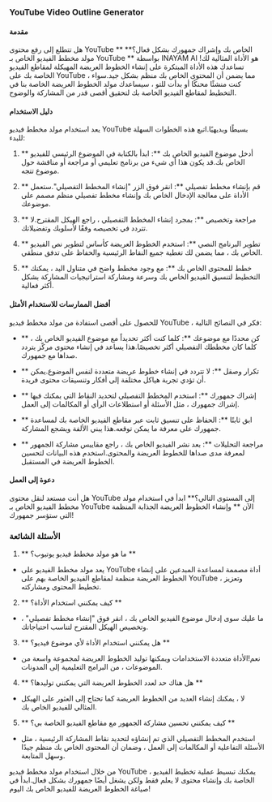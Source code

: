 ### YouTube Video Outline Generator

#### مقدمة
هل تتطلع إلى رفع محتوى YouTube الخاص بك وإشراك جمهورك بشكل فعال؟** ** مولد مخطط الفيديو الخاص بـ YouTube ** بواسطة INAYAM AI هو الأداة المثالية لك!تساعدك هذه الأداة المبتكرة على إنشاء الخطوط العريضة المهيكلة لمقاطع الفيديو الخاصة بك على YouTube ، مما يضمن أن المحتوى الخاص بك منظم بشكل جيد.سواء كنت منشئًا محنكًا أو بدأت للتو ، سيساعدك مولد الخطوط العريضة الخاصة بنا في التخطيط لمقاطع الفيديو الخاصة بك لتحقيق أقصى قدر من المشاركة والوضوح.

#### دليل الاستخدام
يعد استخدام مولد مخطط فيديو YouTube بسيطًا وبديهيًا.اتبع هذه الخطوات السهلة للبدء:

1. ** أدخل موضوع الفيديو الخاص بك **: ابدأ بالكتابة في الموضوع الرئيسي للفيديو الخاص بك.قد يكون هذا أي شيء من برنامج تعليمي أو مراجعة أو مناقشة حول موضوع تتجه.

2. ** قم بإنشاء مخطط تفصيلي **: انقر فوق الزر "إنشاء المخطط التفصيلي".ستعمل الأداة على معالجة الإدخال الخاص بك وإنشاء مخطط تفصيلي منظم مصمم على موضوعك.

3. ** مراجعة وتخصيص **: بمجرد إنشاء المخطط التفصيلي ، راجع الهيكل المقترح.لا تتردد في تخصيصه وفقًا لأسلوبك وتفضيلاتك.

4. ** تطوير البرنامج النصي **: استخدم الخطوط العريضة كأساس لتطوير نص الفيديو الخاص بك ، مما يضمن لك تغطية جميع النقاط الرئيسية والحفاظ على تدفق منطقي.

5. ** خطط للمحتوى الخاص بك **: مع وجود مخطط واضح في متناول اليد ، يمكنك التخطيط لتنسيق الفيديو الخاص بك وسرعة ومشاركة استراتيجيات المشاركة بشكل أكثر فعالية.

#### أفضل الممارسات للاستخدام الأمثل
للحصول على أقصى استفادة من مولد مخطط فيديو YouTube ، فكر في النصائح التالية:

- ** كن محددًا مع موضوعك **: كلما كنت أكثر تحديداً مع موضوع الفيديو الخاص بك ، كلما كان مخططك التفصيلي أكثر تخصيصًا.هذا يساعد في إنشاء محتوى مركّز يتردد صداها مع جمهورك.

- ** تكرار وصقل **: لا تتردد في إنشاء خطوط عريضة متعددة لنفس الموضوع.يمكن أن تؤدي تجربة هياكل مختلفة إلى أفكار وتنسيقات محتوى فريدة.

- ** إشراك جمهورك **: استخدم المخطط التفصيلي لتحديد النقاط التي يمكنك فيها إشراك جمهورك ، مثل الأسئلة أو استطلاعات الرأي أو المكالمات إلى العمل.

- ** ابق ثابتًا **: الحفاظ على تنسيق ثابت عبر مقاطع الفيديو الخاصة بك لمساعدة جمهورك على معرفة ما يمكن توقعه.هذا يبني الألفة ويشجع المشاركة.

- ** مراجعة التحليلات **: بعد نشر الفيديو الخاص بك ، راجع مقاييس مشاركة الجمهور لمعرفة مدى صداها للخطوط العريضة والمحتوى.استخدم هذه البيانات لتحسين الخطوط العريضة في المستقبل.

#### دعوة إلى العمل
هل أنت مستعد لنقل محتوى YouTube إلى المستوى التالي؟** ابدأ في استخدام مولد مخطط الفيديو الخاص بـ YouTube الآن ** وإنشاء الخطوط العريضة الجذابة المنظمة التي ستؤسر جمهورك!

### الأسئلة الشائعة

1. ** ما هو مولد مخطط فيديو يوتيوب؟ **
- يعد مولد مخطط الفيديو على YouTube أداة مصممة لمساعدة المبدعين على إنشاء الخطوط العريضة منظمة لمقاطع الفيديو الخاصة بهم على YouTube ، وتعزيز تخطيط المحتوى ومشاركته.

2. ** كيف يمكنني استخدام الأداة؟ **
- ما عليك سوى إدخال موضوع الفيديو الخاص بك ، انقر فوق "إنشاء مخطط تفصيلي" ، وتخصيص الهيكل المقترح لتناسب احتياجاتك.

3. ** هل يمكنني استخدام الأداة لأي موضوع فيديو؟ **
- نعم!الأداة متعددة الاستخدامات ويمكنها توليد الخطوط العريضة لمجموعة واسعة من الموضوعات ، من البرامج التعليمية إلى المدونات.

4. ** هل هناك حد لعدد الخطوط العريضة التي يمكنني توليدها؟ **
- لا ، يمكنك إنشاء العديد من الخطوط العريضة كما تحتاج إلى العثور على الهيكل المثالي للفيديو الخاص بك.

5. ** كيف يمكنني تحسين مشاركة الجمهور مع مقاطع الفيديو الخاصة بي؟ **
- استخدم المخطط التفصيلي الذي تم إنشاؤه لتحديد نقاط المشاركة الرئيسية ، مثل الأسئلة التفاعلية أو المكالمات إلى العمل ، وضمان أن المحتوى الخاص بك منظم جيدًا وسهل المتابعة.

من خلال استخدام مولد مخطط فيديو YouTube ، يمكنك تبسيط عملية تخطيط الفيديو الخاصة بك وإنشاء محتوى لا يعلم فقط ولكن يشغل أيضًا جمهورك بشكل فعال.ابدأ في صياغة الخطوط العريضة للفيديو الخاص بك اليوم!
